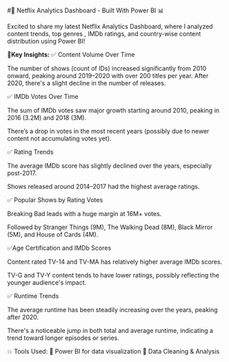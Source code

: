 #🚀 Netflix Analytics Dashboard - Built With Power BI 📊 

Excited to share my latest Netflix Analytics Dashboard,
where I analyzed content trends, top genres , IMDb ratings,
 and country-wise content distribution using Power BI!

🔎**Key Insights:**
✅ Content Volume Over Time

The number of shows (count of IDs) increased significantly from 2010 onward, peaking around 2019–2020 with over 200 titles per year.
After 2020, there's a slight decline in the number of releases.

✅ IMDb Votes Over Time

The sum of IMDb votes saw major growth starting around 2010, peaking in 2016 (3.2M) and 2018 (3M).

There’s a drop in votes in the most recent years (possibly due to newer content not accumulating votes yet).

✅ Rating Trends

The average IMDb score has slightly declined over the years, especially post-2017.

Shows released around 2014–2017 had the highest average ratings.

✅ Popular Shows by Rating Votes

Breaking Bad leads with a huge margin at 16M+ votes.

Followed by Stranger Things (9M), The Walking Dead (8M), Black Mirror (5M), and House of Cards (4M).

✅Age Certification and IMDb Scores

Content rated TV-14 and TV-MA has relatively higher average IMDb scores.

TV-G and TV-Y content tends to have lower ratings, possibly reflecting the younger audience's impact.

✅ Runtime Trends

The average runtime has been steadily increasing over the years, peaking after 2020.

There's a noticeable jump in both total and average runtime, indicating a trend toward longer episodes or series.

💥 Tools Used:
📌 Power BI for data visualization 
📌 Data Cleaning & Analysis
